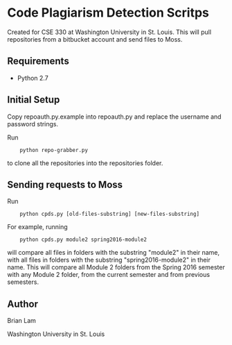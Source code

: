 # Code Plagiarism Detection Scritps
Created for CSE 330 at Washington University in St. Louis. This will pull repositories from a bitbucket account and send files to Moss. 


## Requirements
* Python 2.7

## Initial Setup
Copy repoauth.py.example into repoauth.py and replace the username and password strings. 

Run
```
    python repo-grabber.py
```
to clone all the repositories into the repositories folder. 

## Sending requests to Moss
Run 
```
    python cpds.py [old-files-substring] [new-files-substring]
```
For example, running
```
    python cpds.py module2 spring2016-module2
```
will compare all files in folders with the substring "module2" in their name, with all files in folders with the substring "spring2016-module2" in their name. This will compare all Module 2 folders from the Spring 2016 semester with any Module 2 folder, from the current semester and from previous semesters.

## Author
Brian Lam

Washington University in St. Louis

